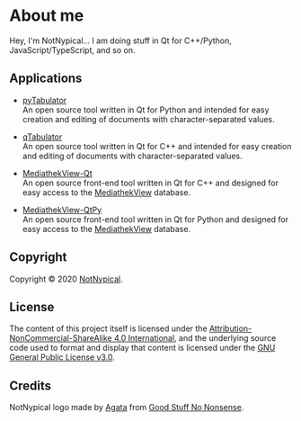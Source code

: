 
# About me

Hey, I'm NotNypical... I am doing stuff in Qt for C++/Python, JavaScript/TypeScript, and so on.


## Applications

- [pyTabulator](https://github.com/notnypical/pytabulator)  
  An open source tool written in Qt for Python and intended for easy creation and editing of documents with character-separated values.

- [qTabulator](https://github.com/notnypical/qtabulator)  
  An open source tool written in Qt for C++ and intended for easy creation and editing of documents with character-separated values.

- [MediathekView-Qt](https://github.com/notnypical/mediathekview-qt)  
  An open source front-end tool written in Qt for C++ and designed for easy access to the [MediathekView](https://mediathekview.de) database.

- [MediathekView-QtPy](https://github.com/notnypical/mediathekview-qtpy)  
  An open source front-end tool written in Qt for Python and designed for easy access to the [MediathekView](https://mediathekview.de) database.


## Copyright

Copyright &copy; 2020 [NotNypical](https://notnypical.github.io).


## License

The content of this project itself is licensed under the [Attribution-NonCommercial-ShareAlike 4.0 International](https://creativecommons.org/licenses/by-nc-sa/4.0/), and the underlying source code used to format and display that content is licensed under the [GNU General Public License v3.0](LICENSE).


## Credits

NotNypical logo made by [Agata](https://goodstuffnononsense.com/about) from [Good Stuff No Nonsense](https://goodstuffnononsense.com).
